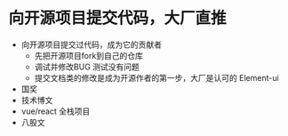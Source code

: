 # 向开源项目提交代码，大厂直推
- 向开源项目提交过代码，成为它的贡献者
    - 先把开源项目fork到自己的仓库
    - 调试并修改BUG 测试没有问题
    - 提交文档类的修改是成为开源作者的第一步，大厂是认可的
        Element-ui
- 国奖
- 技术博文
- vue/react 全栈项目
- 八股文 